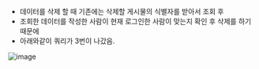 * 데이터를 삭제 할 때 기존에는 삭제할 게시물의 식별자를 받아서 조회 후 
* 조회한 데이터를 작성한 사람이 현재 로그인한 사람이 맞는지 확인 후 삭제를 하기 때문에
* 아래와같이 쿼리가 3번이 나갔음.

![image](https://user-images.githubusercontent.com/108817236/226785247-8ac19506-8239-45a8-b758-ab8b3cd8403e.png)
